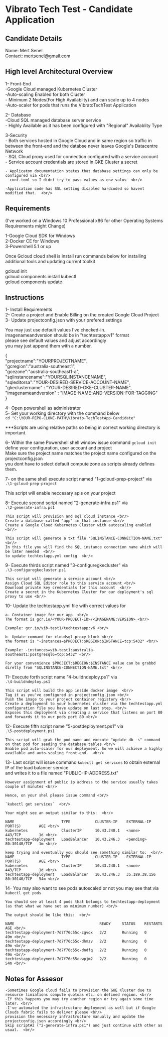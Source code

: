 # Vibrato Tech Test - Candidate Application

## Candidate Details
Name: Mert Senel<br/>
Contact: mertsenel@gmail.com<br/>

## High level Architectural Overview

1- Front-End  <br/>
	-Google Cloud managed Kubernetes Cluster <br/>
	-Auto-scaling Enabled for both Cluster  <br/>
		- Minimum 2 Nodes(For High Availablity) and can scale up to 4 nodes <br/>
	-Auto-scaler for pods that runs the VibratoTechTest Application  <br/>
	
2- Database <br/>
	-Cloud SQL managed database server service <br/>
		- Highly Available as it has been configured with "Regional" Availablity Type  <br/>

3-Security<br/>
	- Both services hosted in Google Cloud and in same region so
	traffic in between the front-end and the databse never leaves Google's Datacentre Network <br/>
	- SQL Cloud proxy used for connection configured with a service account <br/>
	- Service account credentials are stored in GKE Cluster a secret <br/>
	
	- Applicaton documentation states that database settings can only be configured via <br/>
	  conf.toml so I didnt try to pass values as env valus  <br/>
	  
	-Application code has SSL setting disabled hardcoded so havent modified that.  <br/>
	
## Requirements
(I've worked on a Windows 10 Professional x86 for other Operating Systems Requirements might Change)<br/>

1-Google Cloud SDK for Windows<br/>
2-Docker CE for Windows<br/>
3-Powershell 5.1 or up<br/>

Once Gcloud cloud shell is install run commands below for installing additional tools and updating current toolkit<br/>

gcloud init<br/>
gcloud components install kubectl<br/>
gcloud components update<br/>



## Instructions
1- Install Requirements <br/>
2- Create a project and Enable Billing on the created Google Cloud Project <br/>
3- Update projectconfig.json with your prefered settings <br/>

You may just use default values I've checked-in. <br/>
imagenameandversion should be in "techtestapp:v1" format<br/>
please see default values and adjust accordingly <br/>
you may just append them with a number. <br/>

{<br/>
"projectname":"YOURPROJECTNAME", <br/>
"gcregion":"australia-southeast1", <br/>
"gcezone":"australia-southeast1-a",<br/>
"sqlinstancename":"YOURSQLINSTANCENAME",<br/>
"sqleditorsa":"YOUR-DESIRED-SERVICE-ACCOUNT-NAME",<br/>
"gkeclustername" : "YOUR-DESIRED-GKE-CLUSTER-NAME",<br/>
"imagenameandversion" : "IMAGE-NAME-AND-VERSION-FOR-TAGGING" <br/>
}<br/>


4- Open powershell as administrator <br/>
5- Set your working directory with the command below <br/>
`cd "C:\YOUR-REPO-CLONE-PATH\Vibrato-TechTestApp-Candidate"` <br/>

***Scripts are using relative paths so being in correct working directory is important.  <br/>

6-  Within the same Powershell shell window issue command `gcloud init` <br/>
	define your configuration, user account and project <br/>
	Make sure the project name matches the project name configured on the projectconfig.json<br/>
	you dont have to select default compute zone as scripts already defines them. <br/>
	
7- on the same shell execute script named "1-gcloud-prep-project" via<br/>
`.\1-gcloud-prep-project` <br/>

This script will enable neccesary apis on your project <br/>

8- Execute second script named "2-generate-infra.ps1"  via <br/>
		`.\2-generate-infra.ps1` <br/>
		
	This script will provision and sql cloud instance <br/>
	Create a database called "app" in that instance <br/>
	Create a Google Cloud Kubernetes Cluster with autoscaling enabled <br/>
	
	This script will generate a txt file "SQLINSTANCE-CONNECTION-NAME.txt" <br/>
	In this file you will find the SQL instance connection name which will be later needed  <br/>
	to update techtestapp.yml config  <br/>
	
9-  Execute thirds script named "3-configuregkecluster"  via <br/>
		`.\3-configuregkecluster.ps1`<br/>
		
	This script will generate a service account <br/>
	Assign Cloud SQL Editor role to this service account <br/>
	Download private key credentials for this account  <br/>
	Create a secret in the Kubernetes Cluster for our deployment's sql proxy to use <br/>

10- Update the techtestapp.yml file with correct values for  <br/>
	
	a- Container image for our app  <br/>
	The format is gcr.io/<YOUR-PROJECT-ID>/<IMAGENAME:VERSION> <br/>

	Example: gcr.io/vib-test1/techtestapp:v6 <br/>

	b- Update command for cloudsql-proxy block <br/>
	the format is "-instances=$PROJECT:$REGION:$INSTANCE=tcp:5432" <br/>
	
	Example: -instances=vib-test1:australia-southeast1:postgresql6=tcp:5432" <br/>

	For your convenience $PROJECT:$REGION:$INSTANCE value can be grabbd diretly from "SQLINSTANCE-CONNECTION-NAME.txt" <br/>
	
11- Execute forth script name "4-buildndeploy.ps1" via  <br/>
	`.\4-buildndeploy.ps1` <br/>
	
	This script will build the app inside docker image  <br/>
	Tag it as you've configured in projectconfig.json <br/>
	Push the image to your project container registery <br/>
	Create a deployment to your kubernetes cluster via the techtestapp.yml configuration file you have update on last step. <br/>
	Exposes this deployment via creating a service that listens on port 80 and forwards it to our pods port 80 <br/>
	
12- Execute fifth script name "5-postdeployment.ps1" via <br/>
	`.\5-postdeployment.ps1` <br/>
	
	This script will grab the pod name and execute "update db -s" command on that pod for seeding the database tables <br/>
	Enable pod auto-scaler for our deployment. So we will achieve a highly available and auto-scaling front-end.  <br/>
	
	
13- Last script will issue command `kubectl get services` to obtain external IP of the load balancer service <br/>
	and writes it to a file named "PUBLIC-IP-ADDRESS.txt"  <br/>
	
	However assignment of public ip address to the service usually takes couple of minutes <br/>
	
	Hence, on your shel please issue command <br/>
	
	`kubectl get services`  <br/>
	
	Your might see an output similar to this:  <br/>
	
	NAME                     TYPE           CLUSTER-IP    EXTERNAL-IP   PORT(S)        AGE <br/>
	kubernetes               ClusterIP      10.43.240.1   <none>        443/TCP        1d <br/>
	techtestapp-deployment   LoadBalancer   10.43.246.3   <pending>     80:30140/TCP   1m <br/>
	
	keep trying and eventually you should see something similar to:  <br/>
	NAME                     TYPE           CLUSTER-IP    EXTERNAL-IP     PORT(S)        AGE <br/>
	kubernetes               ClusterIP      10.43.240.1   <none>          443/TCP        1d <br/>
	techtestapp-deployment   LoadBalancer   10.43.246.3   35.189.38.156   80:30140/TCP   54m <br/>
	
	
14- You may also want to see pods autoscaled or not  you may see that via  <br/>
	`kubectl get pods`  <br/>
	
	You should see at least 4 pods that belongs to techtestapp-deployment (as that what we have set as minimum number) <br/>
	
	The output should be like this:  <br/>
	
	NAME                                      READY     STATUS    RESTARTS   AGE <br/>
	techtestapp-deployment-7d7f76c55c-cgvqx   2/2       Running   0          49m <br/>
	techtestapp-deployment-7d7f76c55c-dhmzv   2/2       Running   0          49m <br/>
	techtestapp-deployment-7d7f76c55c-dndfq   2/2       Running   0          49m <br/>
	techtestapp-deployment-7d7f76c55c-wpjm2   2/2       Running   0          54m <br/>
	
	
	

## Notes for Assesor
	-Sometimes Google cloud fails to provision the GKE Kluster due to resource limiations compute quotoas etc. on defined region. <br/> 
	-If this happens you may try another region or try again some time later. <br/>
	-I've automated the infrastructure deployment as well but if Google Clouds fabric fails to deliver please <br/>
	provision the necessary infrastructure manually and update the projectconfig.json accordingly <br/>
	Skip script#2 ("2-generate-infra.ps1") and just continue with other as usual.  <br/>
	










 
